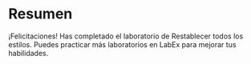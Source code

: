 # Resumen

¡Felicitaciones! Has completado el laboratorio de Restablecer todos los estilos. Puedes practicar más laboratorios en LabEx para mejorar tus habilidades.
